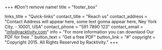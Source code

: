 +++
#Don't remove name!
title = "footer_box"

links_title = "Quick-links"
contact_title = "Reach us"
contact_address = "Contact Address will appear here, some text gonna appear here, Ney York City, - 10001, USA"
contact_phone =  "591 7890 123"
contact_email = "info@racktivity.com"
info = "For more information you can downlaod Our PDF for free ."
button_text = "Get a free PDF"
button_link = "#"
copyright = "Copyright 2015. All Rights Reserved by Racktivity."
+++

